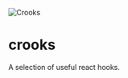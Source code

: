 ![Crooks](https://github.com/chrisjpatty/crooks/blob/master/logo.png)

# crooks

A selection of useful react hooks.

